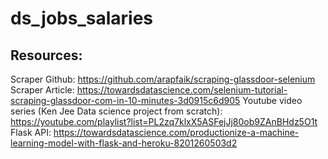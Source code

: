 # ds_jobs_salaries

## Resources:
Scraper Github: https://github.com/arapfaik/scraping-glassdoor-selenium
Scraper Article: https://towardsdatascience.com/selenium-tutorial-scraping-glassdoor-com-in-10-minutes-3d0915c6d905
Youtube video series (Ken Jee Data science project from scratch): https://youtube.com/playlist?list=PL2zq7klxX5ASFejJj80ob9ZAnBHdz5O1t
Flask API: https://towardsdatascience.com/productionize-a-machine-learning-model-with-flask-and-heroku-8201260503d2
